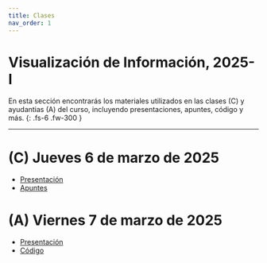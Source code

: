 ```yaml
---
title: Clases
nav_order: 1
---
```


# Visualización de Información, 2025-I

En esta sección encontrarás los materiales utilizados en las clases (C) y ayudantias (A) del curso, incluyendo presentaciones, apuntes, código y más.
{: .fs-6 .fw-300 }

---

# (C) Jueves 6 de marzo de 2025
- [Presentación](https://docs.google.com/presentation/d/12mQmJNBFKV4vEBPv6gaRRGTobFyEJS6ICmW57_8SHaE/edit)
- [Apuntes](https://docs.google.com/document/d/1Q9t7KXjZIGf0G5VbpvtaSQF_pMkVLsfqk-_wfmbsHKQ/edit)


# (A) Viernes 7 de marzo de 2025
- [Presentación](https://docs.google.com/presentation/d/1SspOrbNagDL_f3RBNZpkuPYNs3oYpe3g62G888yi2I4/edit)
- [Código](https://glitch.com/edit/#!/infovis-puc-codigo-ayudantia?path=1-intro-html%2Findex.html%3A1%3A0)
